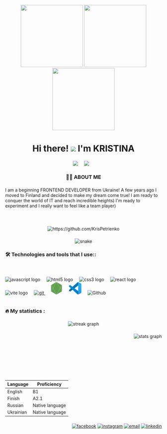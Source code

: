 <br clear="both">

<div align="center">
  <img height="200" width="200" src="https://github.com/raghavk16/raghavk16/blob/master/octo.gif"  />
  <img height="200" width="200" src="https://github.com/raghavk16/raghavk16/blob/master/octo.gif"  />
  <img height="200" width="200" src="https://github.com/raghavk16/raghavk16/blob/master/octo.gif"  />
</div>

###

<h1 align="center">Hi there! <img src="https://emojis.slackmojis.com/emojis/images/1588315024/8823/hyperkitty.gif?1588315024" width="30" /> I'm KRISTINA</h1>

###

<p align="center">
  <a target="_blank"href="https://www.linkedin.com/in/khrystyna-petriienko-3b8823208/"><img src="https://img.shields.io/badge/linkedin-%230077B5.svg?&style=for-the-badge&logo=linkedin&logoColor=white" /></a>&nbsp;&nbsp;&nbsp;&nbsp;
  <a href="mailto:hpetrienko@gmail.com?subject=Hello%20Ileri,%20From%20Github"><img src="https://img.shields.io/badge/gmail-%23D14836.svg?&style=for-the-badge&logo=gmail&logoColor=white" /></a>&nbsp;&nbsp;&nbsp;&nbsp;
</p>

###
<h3 align="center">👩‍💻  ABOUT ME</h3>

###

<p align="left">I am a beginning FRONTEND DEVELOPER from Ukraine! A few years ago I moved to Finland and decided to make my dream come true! I am ready to conquer the world of IT and reach incredible heights) I'm ready to experiment and I really want to feel like a team player)</p>

###

<p align="center">
  <br> <br>
  <img src="https://komarev.com/ghpvc/?username=KrisPetrienko" alt="https://github.com/KrisPetrienko" />
</p>

###

<p align="center">
 <img width="600" src="assets/github-snake.svg" alt="snake"/>
</p>

###

<h3 align="left">🛠 Technologies and tools that I use::</h3>
<br>

###

<div align="left">
  <img src="https://cdn.jsdelivr.net/gh/devicons/devicon/icons/javascript/javascript-original.svg" height="40" alt="javascript logo"  />
  <img width="12" />
  <img src="https://cdn.jsdelivr.net/gh/devicons/devicon/icons/html5/html5-original.svg" height="40" alt="html5 logo"  />
  <img width="12" />
  <img src="https://cdn.jsdelivr.net/gh/devicons/devicon/icons/css3/css3-original.svg" height="40" alt="css3 logo"  />
  <img width="12" />
  <img src="https://cdn.jsdelivr.net/gh/devicons/devicon/icons/react/react-original.svg" height="40" alt="react logo"  />
  <img width="12" />
  <img src="https://skillicons.dev/icons?i=vite" height="40" alt="vite logo"  />
  <img width="12" />
  <a href="https://git-scm.com/" target="_blank"> <img src="https://www.vectorlogo.zone/logos/git-scm/git-scm-icon.svg" alt="git" width="40" height="40"/> </a>
  <img width="12" />
  <img  src="https://raw.githubusercontent.com/devicons/devicon/1119b9f84c0290e0f0b38982099a2bd027a48bf1/icons/nodejs/nodejs-plain.svg" alt="NodeJS" width="40" height="40"/>
  <img width="12" />
  <img  src="https://raw.githubusercontent.com/devicons/devicon/1119b9f84c0290e0f0b38982099a2bd027a48bf1/icons/vscode/vscode-original.svg" alt="VSCode" width="40" height="40"/>
  <img width="12" />
  <img  src="https://github.com/CyrisXD/CyrisXD/raw/master/assets/Github.png" alt="Github" width="40" height="40"/>
  <img width="12" />

</div>
<br>

###

<h3 align="left">🔥 My statistics :</h3>

###

<div align="center">
  <img src="https://streak-stats.demolab.com?user=KrisPetrienko&locale=en&mode=daily&theme=dark&hide_border=false&border_radius=5&order=3" height="220" alt="streak graph"  />
</div>

###

<div align="left">
  <img align="right" src="https://github-readme-stats.vercel.app/api?username=KrisPetrienko&hide_title=false&hide_rank=false&show_icons=true&include_all_commits=true&count_private=true&disable_animations=false&theme=dracula&locale=en&hide_border=false&order=1" height="150" alt="stats graph"  />


| Language      | Proficiency                                                               |
| ------------- | ------------------------------------------------------------------------- |
| English       | B1                                                                        |
| Finish        | A2.1                                                                      |
| Russian       | Native language                                                           |
| Ukrainian     | Native language                                                           |
</div>

###

<p align="right">
<a href="https://www.facebook.com/100058492570835"><img src="https://img.icons8.com/color/96/000000/facebook.png" alt="facebook"/></a>
<a href="https://www.instagram.com/khristinapetrienko/?igsh=MWp4cGY4dHp4dGVoeg%3D%3D"><img src="https://img.icons8.com/color/96/000000/instagram-new.png" alt="instagram"/></a>
<a href="mailto:hpetrienko@gmail.com"><img src="https://img.icons8.com/color/96/000000/gmail.png" alt="email"/></a>
<a href="https://www.linkedin.com/in/khrystyna-petriienko-3b8823208/"><img src="https://img.icons8.com/color/96/000000/linkedin.png" alt="linkedin"/></a>
</p>
